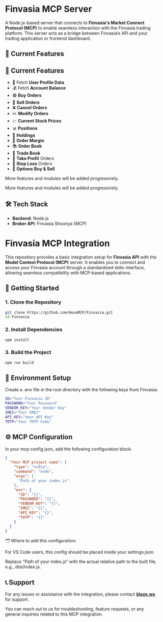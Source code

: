 # Finvasia MCP Server

A Node.js-based server that connects to **Finvasia's Market Connect Protocol (MCP)** to enable seamless interaction with the Finvasia trading platform. This server acts as a bridge between Finvasia’s API and your trading application or frontend dashboard.

## 📌 Current Features

## 📌 Current Features

- 👤 Fetch **User Profile Data**
- 💰 Fetch **Account Balance**
- 🟢 **Buy Orders**
- 🔴 **Sell Orders**
- ❌ **Cancel Orders**
- ✏️ **Modify Orders**
- 📈 **Current Stock Prices**
- 📊 **Positions**
- 💼 **Holdings**
- 💸 **Order Margin**
- 📚 **Order Book**
- 📒 **Trade Book**
- 🎯 **Take Profit** Orders
- 🛑 **Stop Loss** Orders
- 🧠 **Options Buy & Sell**

More features and modules will be added progressively.


More features and modules will be added progressively.

## 🛠️ Tech Stack

- **Backend**: Node.js
- **Broker API**: Finvasia Shoonya (MCP)

# Finvasia MCP Integration

This repository provides a basic integration setup for **Finvasia API** with the **Model Context Protocol (MCP)** server. It enables you to connect and access your Finvasia account through a standardized stdio interface, allowing seamless compatibility with MCP-based applications.

## 🚀 Getting Started

### 1. Clone the Repository

```bash
git clone https://github.com/HexaMCP/Finvasia.git
cd Finvasia
```

### 2. Install Dependencies

```bash
npm install
```

### 3. Build the Project
```bash
npm run build
```

## 🔐 Environment Setup
Create a .env file in the root directory with the following keys from Finvasia:
```bash
ID="Your Finvasia ID"
PASSWORD="Your Password"
VENDOR_KEY="Your Vendor Key"
IMEI="Your IMEI"
API_KEY="Your API Key"
TOTP="Your TOTP Code"
```

## ⚙️ MCP Configuration

In your mcp config json, add the following configuration block:

```json
{
  "Your MCP project name": {
    "type": "stdio",
    "command": "node",
    "args": [
      "Path of your index.js"
    ],
    "env": {
      "ID": "{}",
      "PASSWORD": "{}",
      "VENDOR_KEY": "{}",
      "IMEI": "{}",
      "API_KEY": "{}",
      "TOTP": "{}"
    }
  }
}
```
🗂️ Where to add this configuration:

For VS Code users, this config should be placed inside your settings.json.

Replace "Path of your index.js" with the actual relative path to the built file, e.g., dist/index.js.


## 📞 Support

For any issues or assistance with the integration, please contact **[blaze.ws](https://blaze.ws)** for support.

You can reach out to us for troubleshooting, feature requests, or any general inquiries related to this MCP integration.









